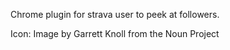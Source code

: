 Chrome plugin for strava user to peek at followers.


Icon: Image by Garrett Knoll from the Noun Project
